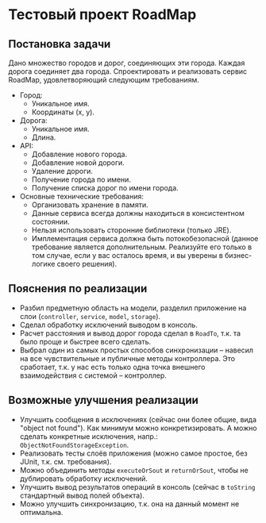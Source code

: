Тестовый проект RoadMap
====================================================================================

Постановка задачи
------------------------------------------------------------------------------------

Дано множество городов и дорог, соединяющих эти города. Каждая дорога соединяет два города.
Спроектировать и реализовать сервис RoadMap, удовлетворяющий следующим требованиям.

- Город:
  - Уникальное имя.
  - Координаты (x, y).
- Дорога:
  - Уникальное имя.
  - Длина.
- API:
  - Добавление нового города.
  - Добавление новой дороги.
  - Удаление дороги.
  - Получение города по имени.
  - Получение списка дорог по имени города.
- Основные технические требования:
  - Организовать хранение в памяти.
  - Данные сервиса всегда должны находиться в консистентном состоянии.
  - Нельзя использовать сторонние библиотеки (только JRE).
  - Имплементация сервиса должна быть потокобезопасной (данное требование является дополнительным. Реализуйте его 
  только в том случае, если у вас осталось время, и вы уверены в бизнес-логике своего решения).

Пояснения по реализации
------------------------------------------------------------------------------------

- Разбил предметную область на модели, разделил приложение на слои (`controller`, `service`, `model`, `storage`).
- Сделал обработку исключений выводом в консоль.
- Расчет расстояния и вывод дорог города сделал в `RoadTo`, т.к. та было проще и быстрее всего сделать.
- Выбрал один из самых простых способов синхронизации – навесил на все чувствительные и публичные методы контроллера.
  Это сработает, т.к. у нас есть только одна точка внешнего взаимодействия с системой – контроллер.

Возможные улучшения реализации
------------------------------------------------------------------------------------

- Улучшить сообщения в исключениях (сейчас они более общие, вида "object not found"). Как минимум можно 
  конкретизировать. А можно сделать конкретные исключения, напр.: `ObjectNotFoundStorageException`.
- Реализовать тесты слоёв приложения (можно самое простое, без JUnit, т.к. см. требования).
- Можно объединить методы `executeOrSout` и `returnOrSout`, чтобы не дублировать обработку исключений.
- Улучшить вывод результатов операций в консоль (сейчас в `toString` стандартный вывод полей объекта).
- Можно улучшить синхронизацию, т.к. она на данный момент не оптимальна.

